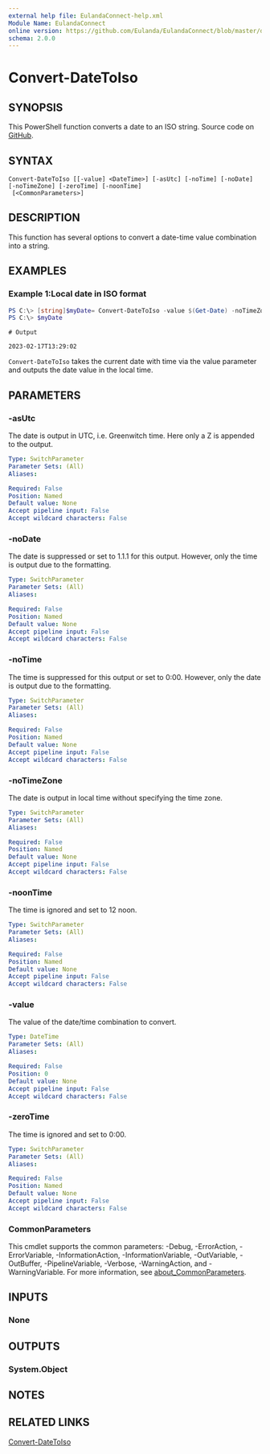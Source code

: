```yaml
---
external help file: EulandaConnect-help.xml
Module Name: EulandaConnect
online version: https://github.com/Eulanda/EulandaConnect/blob/master/docs/Convert-DateToIso.md
schema: 2.0.0
---
```


# Convert-DateToIso

## SYNOPSIS
This PowerShell function converts a date to an ISO string. Source code on [GitHub](https://github.com/Eulanda/EulandaConnect/blob/master/source/public/Convert-DateToIso.ps1).

## SYNTAX

```
Convert-DateToIso [[-value] <DateTime>] [-asUtc] [-noTime] [-noDate] [-noTimeZone] [-zeroTime] [-noonTime]
 [<CommonParameters>]
```

## DESCRIPTION
This function has several options to convert a date-time value combination into a string.

## EXAMPLES

### Example 1:Local date in ISO format
```powershell
PS C:\> [string]$myDate= Convert-DateToIso -value $(Get-Date) -noTimeZone
PS C:\> $myDate
```

```
# Output

2023-02-17T13:29:02
```

`Convert-DateToIso` takes the current date with time via the value parameter and outputs the date value in the local time.

## PARAMETERS

### -asUtc
The date is output in UTC, i.e. Greenwitch time. Here only a Z is appended to the output. 

```yaml
Type: SwitchParameter
Parameter Sets: (All)
Aliases:

Required: False
Position: Named
Default value: None
Accept pipeline input: False
Accept wildcard characters: False
```

### -noDate
The date is suppressed or set to 1.1.1 for this output. However, only the time is output due to the formatting.

```yaml
Type: SwitchParameter
Parameter Sets: (All)
Aliases:

Required: False
Position: Named
Default value: None
Accept pipeline input: False
Accept wildcard characters: False
```

### -noTime
The time is suppressed for this output or set to 0:00. However, only the date is output due to the formatting.

```yaml
Type: SwitchParameter
Parameter Sets: (All)
Aliases:

Required: False
Position: Named
Default value: None
Accept pipeline input: False
Accept wildcard characters: False
```

### -noTimeZone
The date is output in local time without specifying the time zone.

```yaml
Type: SwitchParameter
Parameter Sets: (All)
Aliases:

Required: False
Position: Named
Default value: None
Accept pipeline input: False
Accept wildcard characters: False
```

### -noonTime
The time is ignored and set to 12 noon.

```yaml
Type: SwitchParameter
Parameter Sets: (All)
Aliases:

Required: False
Position: Named
Default value: None
Accept pipeline input: False
Accept wildcard characters: False
```

### -value
The value of the date/time combination to convert.

```yaml
Type: DateTime
Parameter Sets: (All)
Aliases:

Required: False
Position: 0
Default value: None
Accept pipeline input: False
Accept wildcard characters: False
```

### -zeroTime
The time is ignored and set to 0:00.

```yaml
Type: SwitchParameter
Parameter Sets: (All)
Aliases:

Required: False
Position: Named
Default value: None
Accept pipeline input: False
Accept wildcard characters: False
```

### CommonParameters
This cmdlet supports the common parameters: -Debug, -ErrorAction, -ErrorVariable, -InformationAction, -InformationVariable, -OutVariable, -OutBuffer, -PipelineVariable, -Verbose, -WarningAction, and -WarningVariable. For more information, see [about_CommonParameters](http://go.microsoft.com/fwlink/?LinkID=113216).

## INPUTS

### None

## OUTPUTS

### System.Object
## NOTES

## RELATED LINKS

[Convert-DateToIso](https://github.com/Eulanda/EulandaConnect/blob/master/source/public/Convert-DateToIso.ps1)
